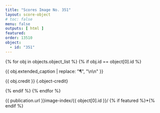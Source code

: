```yaml
---
title: "Scores Image No. 351"
layout: score-object
# toc: false
menu: false
outputs: [ html ]
featured: 
order: 13510
object:
  - id: "351"
---
```


{% for obj in objects.object_list %}
{% if obj.id == object[0].id %}

{{ obj.extended_caption | replace: "¶", "\n\n" }}

{{ obj.credit }} {.object-credit}

{% endif %}
{% endfor %}

<div class="object-credit object-url is-print-only">

{{ publication.url }}image-index/{{ object[0].id }}/ {% if featured %}*{% endif %}

</div>
